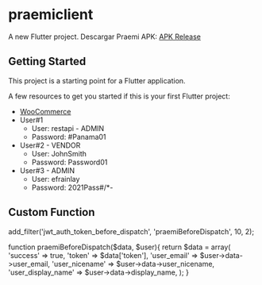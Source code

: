 # praemiclient

A new Flutter project.
Descargar Praemi APK: [APK Release](https://github.com/EfrainLayCastillo/praemi-client/raw/main/app-release.apk)

## Getting Started

This project is a starting point for a Flutter application.

A few resources to get you started if this is your first Flutter project:

- [WooCommerce](http://praemi.3.94.78.53.xip.io/)
- User#1
  - User: restapi - ADMIN
  - Password: #Panama01
- User#2 - VENDOR
  - User: JohnSmith
  - Password: Password01
- User#3 - ADMIN
  - User: efrainlay
  - Password: 2021Pass#/*-

## Custom Function
add_filter('jwt_auth_token_before_dispatch', 'praemiBeforeDispatch', 10, 2);

function praemiBeforeDispatch($data, $user){
        return $data = array(
        'success' => true,
        'token' => $data['token'],
        'user_email' => $user->data->user_email,
        'user_nicename' => $user->data->user_nicename,
        'user_display_name' => $user->data->display_name,
        );
}
